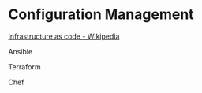 # Configuration Management

[Infrastructure as code - Wikipedia](https://en.wikipedia.org/wiki/Infrastructure_as_code)

Ansible

Terraform

Chef
